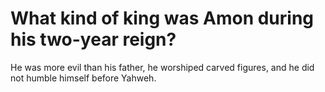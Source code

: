 # What kind of king was Amon during his two-year reign?

He was more evil than his father, he worshiped carved figures, and he did not humble himself before Yahweh. 
